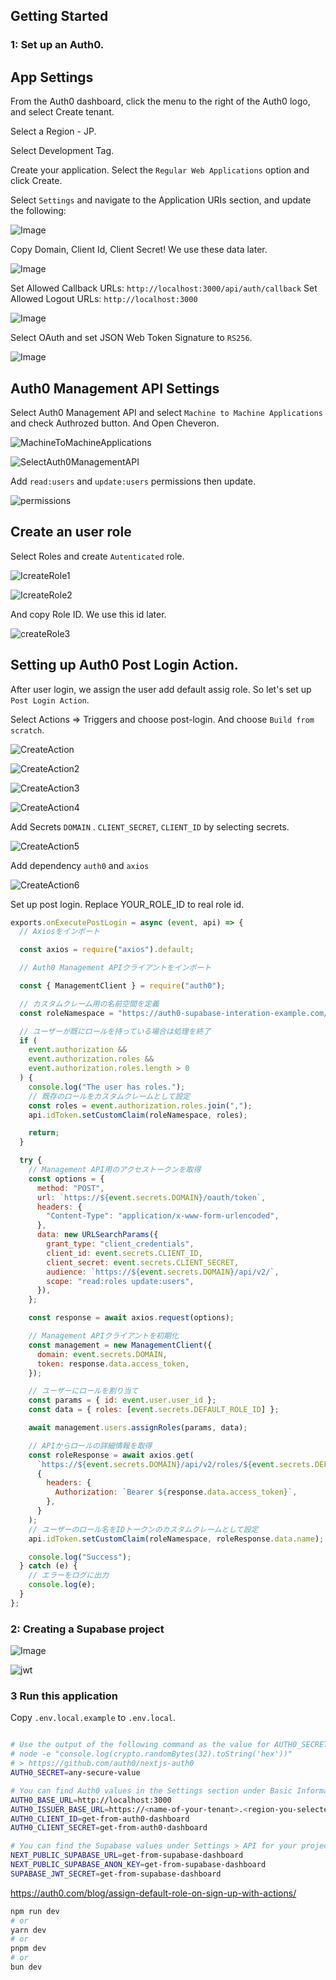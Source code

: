 ## Getting Started

### 1: Set up an Auth0.

## App Settings

From the Auth0 dashboard, click the menu to the right of the Auth0 logo, and select Create tenant.

Select a Region - JP.

Select Development Tag.

Create your application. Select the `Regular Web Applications` option and click Create.

Select `Settings` and navigate to the Application URIs section, and update the following:

![Image](https://github.com/user-attachments/assets/06465bbf-7b3a-4334-836e-c9bf1bc054cd)

Copy Domain, Client Id, Client Secret! We use these data later.

![Image](https://github.com/user-attachments/assets/644b5421-12aa-4583-853f-28940824ff17)

Set Allowed Callback URLs: `http://localhost:3000/api/auth/callback`
Set Allowed Logout URLs: `http://localhost:3000`

![Image](https://github.com/user-attachments/assets/05f17c99-4447-46a3-9816-57333af1aafb)

Select OAuth and set JSON Web Token Signature to `RS256`.

![Image](https://github.com/user-attachments/assets/59f1898e-18ef-47cc-a173-9b0ed2b6c803)

## Auth0 Management API Settings

Select Auth0 Management API and select `Machine to Machine Applications` and check Authrozed button. And Open Cheveron.

![MachineToMachineApplications](https://github.com/user-attachments/assets/5dd3d72b-53fc-469e-ba5e-0e8bdb4e7b93)

![SelectAuth0ManagementAPI](https://github.com/user-attachments/assets/91b68db3-4d99-4cca-8628-40c67225a69d)

Add `read:users` and `update:users` permissions then update.

![permissions](https://github.com/user-attachments/assets/0761dd70-b93b-401f-8bed-b08aabe6bfce)

## Create an user role

Select Roles and create `Autenticated` role.

![IcreateRole1](https://github.com/user-attachments/assets/516318f3-3ff7-4528-9b0b-c0bf3f375cd3)

![IcreateRole2](https://github.com/user-attachments/assets/31872540-82d5-4527-b526-af33a1f21b00)

And copy Role ID. We use this id later.

![createRole3](https://github.com/user-attachments/assets/15639ae2-9c48-41ce-90b3-11e3fdcd74d6)

## Setting up Auth0 Post Login Action.

After user login, we assign the user add default assig role. So let's set up `Post Login Action`.

Select Actions => Triggers and choose post-login. And choose `Build from scratch`.

![CreateAction](https://github.com/user-attachments/assets/6ad9758a-3601-4017-be23-1f6126e0e2a1)

![CreateAction2](https://github.com/user-attachments/assets/af677761-be0a-4d67-8104-6957e3fab4fc)

![CreateAction3](https://github.com/user-attachments/assets/7809b2d4-755f-4c4d-ac36-01a10d02726a)

![CreateAction4](https://github.com/user-attachments/assets/e2082079-6b8c-48df-a2e1-4c458687fb9d)

Add Secrets `DOMAIN` . `CLIENT_SECRET`, `CLIENT_ID` by selecting secrets.

![CreateAction5](https://github.com/user-attachments/assets/c4ff31d2-a28e-48ba-ae40-3548cbb39898)

Add dependency `auth0` and `axios`

![CreateAction6](https://github.com/user-attachments/assets/0d247593-1a5e-4896-993c-b685165c109f)

Set up post login. Replace YOUR_ROLE_ID to real role id.

```javascript
exports.onExecutePostLogin = async (event, api) => {
  // Axiosをインポート

  const axios = require("axios").default;

  // Auth0 Management APIクライアントをインポート

  const { ManagementClient } = require("auth0");

  // カスタムクレーム用の名前空間を定義
  const roleNamespace = "https://auth0-supabase-interation-example.com/roles";

  // ユーザーが既にロールを持っている場合は処理を終了
  if (
    event.authorization &&
    event.authorization.roles &&
    event.authorization.roles.length > 0
  ) {
    console.log("The user has roles.");
    // 既存のロールをカスタムクレームとして設定
    const roles = event.authorization.roles.join(",");
    api.idToken.setCustomClaim(roleNamespace, roles);

    return;
  }

  try {
    // Management API用のアクセストークンを取得
    const options = {
      method: "POST",
      url: `https://${event.secrets.DOMAIN}/oauth/token`,
      headers: {
        "Content-Type": "application/x-www-form-urlencoded",
      },
      data: new URLSearchParams({
        grant_type: "client_credentials",
        client_id: event.secrets.CLIENT_ID,
        client_secret: event.secrets.CLIENT_SECRET,
        audience: `https://${event.secrets.DOMAIN}/api/v2/`,
        scope: "read:roles update:users",
      }),
    };

    const response = await axios.request(options);

    // Management APIクライアントを初期化
    const management = new ManagementClient({
      domain: event.secrets.DOMAIN,
      token: response.data.access_token,
    });

    // ユーザーにロールを割り当て
    const params = { id: event.user.user_id };
    const data = { roles: [event.secrets.DEFAULT_ROLE_ID] };

    await management.users.assignRoles(params, data);

    // APIからロールの詳細情報を取得
    const roleResponse = await axios.get(
      `https://${event.secrets.DOMAIN}/api/v2/roles/${event.secrets.DEFAULT_ROLE_ID}`,
      {
        headers: {
          Authorization: `Bearer ${response.data.access_token}`,
        },
      }
    );
    // ユーザーのロール名をIDトークンのカスタムクレームとして設定
    api.idToken.setCustomClaim(roleNamespace, roleResponse.data.name);

    console.log("Success");
  } catch (e) {
    // エラーをログに出力
    console.log(e);
  }
};
```

### 2: Creating a Supabase project

![Image](https://github.com/user-attachments/assets/b035bdd9-597d-4497-8342-c81cc8467ad5)

![jwt](https://github.com/user-attachments/assets/a8ada4bb-a8e5-42f9-b056-8c16e341c645)

### 3 Run this application

Copy `.env.local.example` to `.env.local`.

```bash

# Use the output of the following command as the value for AUTH0_SECRET.
# node -e "console.log(crypto.randomBytes(32).toString('hex'))"
# > https://github.com/auth0/nextjs-auth0
AUTH0_SECRET=any-secure-value

# You can find Auth0 values in the Settings section under Basic Information for your application.
AUTH0_BASE_URL=http://localhost:3000
AUTH0_ISSUER_BASE_URL=https://<name-of-your-tenant>.<region-you-selected>.auth0.com
AUTH0_CLIENT_ID=get-from-auth0-dashboard
AUTH0_CLIENT_SECRET=get-from-auth0-dashboard

# You can find the Supabase values under Settings > API for your project.
NEXT_PUBLIC_SUPABASE_URL=get-from-supabase-dashboard
NEXT_PUBLIC_SUPABASE_ANON_KEY=get-from-supabase-dashboard
SUPABASE_JWT_SECRET=get-from-supabase-dashboard
```

https://auth0.com/blog/assign-default-role-on-sign-up-with-actions/

```bash
npm run dev
# or
yarn dev
# or
pnpm dev
# or
bun dev
```
